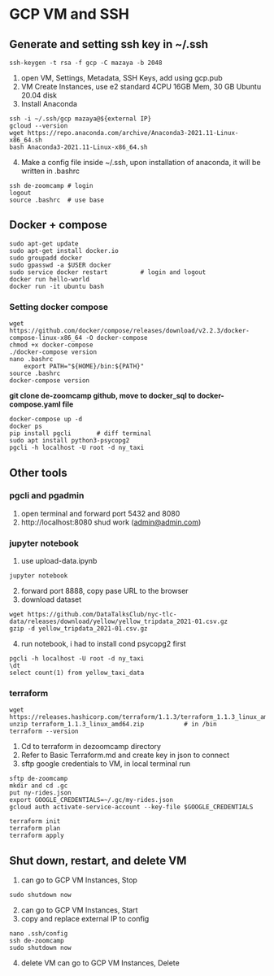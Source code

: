 # GCP VM and SSH

## Generate and setting ssh key in ~/.ssh
```
ssh-keygen -t rsa -f gcp -C mazaya -b 2048
```
1) open VM, Settings, Metadata, SSH Keys, add using gcp.pub
2) VM Create Instances, use e2 standard 4CPU 16GB Mem, 30 GB Ubuntu 20.04 disk
3) Install Anaconda
```
ssh -i ~/.ssh/gcp mazaya@${external IP}
gcloud --version
wget https://repo.anaconda.com/archive/Anaconda3-2021.11-Linux-x86_64.sh
bash Anaconda3-2021.11-Linux-x86_64.sh
```
4) Make a config file inside ~/.ssh, upon installation of anaconda, it will be written in .bashrc
```
ssh de-zoomcamp # login
logout
source .bashrc  # use base
```
## Docker + compose
```
sudo apt-get update
sudo apt-get install docker.io
sudo groupadd docker
sudo gpasswd -a $USER docker
sudo service docker restart         # login and logout
docker run hello-world
docker run -it ubuntu bash
```
### Setting docker compose
```
wget https://github.com/docker/compose/releases/download/v2.2.3/docker-compose-linux-x86_64 -O docker-compose
chmod +x docker-compose
./docker-compose version
nano .bashrc
    export PATH="${HOME}/bin:${PATH}"
source .bashrc
docker-compose version
```
**git clone de-zoomcamp github, move to docker_sql to docker-compose.yaml file**
```
docker-compose up -d
docker ps
pip install pgcli       # diff terminal
sudo apt install python3-psycopg2
pgcli -h localhost -U root -d ny_taxi
```
## Other tools
### pgcli and pgadmin
1) open terminal and forward port 5432 and 8080
2) http://localhost:8080 shud work (admin@admin.com)

### jupyter notebook
1) use upload-data.ipynb
```
jupyter notebook
```
2) forward port 8888, copy pase URL to the browser
3) download dataset
```
wget https://github.com/DataTalksClub/nyc-tlc-data/releases/download/yellow/yellow_tripdata_2021-01.csv.gz
gzip -d yellow_tripdata_2021-01.csv.gz
```
4) run notebook, i had to install cond psycopg2 first
```
pgcli -h localhost -U root -d ny_taxi
\dt
select count(1) from yellow_taxi_data
```

### terraform
```
wget https://releases.hashicorp.com/terraform/1.1.3/terraform_1.1.3_linux_amd64.zip
unzip terraform_1.1.3_linux_amd64.zip           # in /bin
terraform --version
```
1) Cd to terraform in dezoomcamp directory
2) Refer to Basic Terraform.md and create key in json to connect
3) sftp google credentials to VM, in local terminal run
```
sftp de-zoomcamp
mkdir and cd .gc
put ny-rides.json
export GOOGLE_CREDENTIALS=~/.gc/my-rides.json
gcloud auth activate-service-account --key-file $GOOGLE_CREDENTIALS
```
```
terraform init
terraform plan
terraform apply
```

## Shut down, restart, and delete VM
1) can go to GCP VM Instances, Stop
```
sudo shutdown now
```
2) can go to GCP VM Instances, Start
3) copy and replace external IP to config
```
nano .ssh/config
ssh de-zoomcamp
sudo shutdown now
```
4) delete VM can go to GCP VM Instances, Delete
